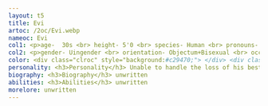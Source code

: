 ```yaml
---
layout: t5
title: Evi
artoc: /2oc/Evi.webp
nameoc: Evi
col1: <p>age-  30s <br> height- 5'0 <br> species- Human <br> pronouns- Any <br> gender- Uingender</p>
col2: <p>gender- Uingender <br> orientation- Objectum+Bisexual <br> occupation- None <br> voiceclaim- Funkyfrogbait <br> alignment- Rebel Impure</p>
color: <div class="clroc" style="background:#c29470;"> </div> <div class="clroc" style="background:#a0f;"> </div> <div class="clroc" style="background:#202020;"> </div> <div class="clroc" style="background:#512f25;"> </div> <div class="clroc" style="background:#704d44;"> </div> <div class="clroc" style="background:#9ba8a9;"> </div> <div class="clroc" style="background:#2c9cca;"> </div> <div class="clroc" style="background:#47dee5;"> </div>
personality: <h3>Personality</h3> Unable to handle the loss of his best friend properly, Evi is both (being written)
biography: <h3>Biography</h3> unwritten
abilities: <h3>Abilities</h3> unwritten
morelore: unwritten
---
```

